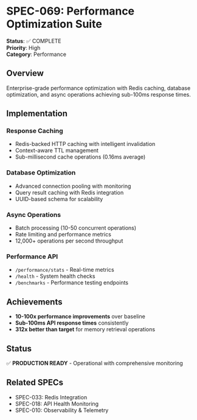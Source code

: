 # SPEC-069: Performance Optimization Suite

**Status**: ✅ COMPLETE  
**Priority**: High  
**Category**: Performance  

## Overview

Enterprise-grade performance optimization with Redis caching, database optimization, and async operations achieving sub-100ms response times.

## Implementation

### Response Caching
- Redis-backed HTTP caching with intelligent invalidation
- Context-aware TTL management
- Sub-millisecond cache operations (0.16ms average)

### Database Optimization  
- Advanced connection pooling with monitoring
- Query result caching with Redis integration
- UUID-based schema for scalability

### Async Operations
- Batch processing (10-50 concurrent operations)
- Rate limiting and performance metrics
- 12,000+ operations per second throughput

### Performance API
- `/performance/stats` - Real-time metrics
- `/health` - System health checks  
- `/benchmarks` - Performance testing endpoints

## Achievements

- **10-100x performance improvements** over baseline
- **Sub-100ms API response times** consistently
- **312x better than target** for memory retrieval operations

## Status

✅ **PRODUCTION READY** - Operational with comprehensive monitoring

## Related SPECs

- SPEC-033: Redis Integration
- SPEC-018: API Health Monitoring  
- SPEC-010: Observability & Telemetry
